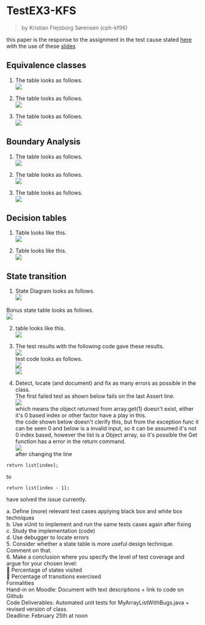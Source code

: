 # TestEX3-KFS
> by Kristian Flejsborg Sørensen (cph-kf96)

this paper is the response to the assignment in the test cause stated [here](https://github.com/datsoftlyngby/soft2018spring-test-teaching-material/blob/master/exercises/Test%20Case%20Exercises.pdf) with the use of these [slides](https://github.com/datsoftlyngby/soft2018spring-test-teaching-material/blob/master/slides/Test%20Design%20Techniques.pdf)

## Equivalence classes
1. The table looks as follows.   
![](https://i.gyazo.com/93b5525a2555c77c6747da4e18555184.png)   

2. The table looks as follows.   
![](https://i.gyazo.com/eee5bf1f42e8fc0d01aab01bcdfc4a07.png)   

3. The table looks as follows.   
![](https://i.gyazo.com/9a70386a722ce6641f5b92bde78fcd74.png)   

## Boundary Analysis
1. The table looks as follows.   
![](https://i.gyazo.com/43faec8a6a5e08db7b88cee4bce226b3.png)   

2. The table looks as follows.   
![](https://i.gyazo.com/13d162a1a683898ffc4250db3af6f8a1.png)   

3. The table looks as follows.   
![](https://i.gyazo.com/d7bf18c6208e8fa8b7707f9cf35870d4.png)   

## Decision tables
1. Table looks like this.   
![](https://i.gyazo.com/8dc91dfbc4605b46f1ca799b23452fa9.png)   

2. Table looks like this.   
![](https://i.gyazo.com/4b0a68585817ede34a25b638d4029ef0.png)

## State transition
1. State Diagram looks as follows.   
![](https://i.gyazo.com/e3bd4d547074f7548f51db61f6f8e856.png)   

Bonus state table looks as follows.   
![](https://i.gyazo.com/7f374133d32e31073ce59958e678fc02.png)

2. table looks like this.   
![](https://i.gyazo.com/f60801f4c59567e490a4d0b137f8c29a.png)   

3. The test results with the following code gave these results.   
![](https://i.gyazo.com/1aa06df757d51bcc8328ed02cafcb4ac.png)   
test code looks as follows.   
![](https://i.gyazo.com/5180c4fdda2582722803869b56e445a7.png)   
![](https://i.gyazo.com/1972f9b69948409e7456828837da8c45.png)   

4. Detect, locate (and document) and fix as many errors as possible in the class.   
The first failed test as shown below fails on the last Assert line.   
![](https://i.gyazo.com/19da23826626e690205dbe8643097114.png)   
which means the object returned from array.get(1) doesn't exist, either it's 0 based index or other factor have a play in this.   
the code shown below doesn't clerify this, but from the exception func it can be seen 0 and below is a invalid input, so it can be assumed it's not 0 index based, however the list is a Object array, so it's possible the Get function has a error in the return command.   
![](https://i.gyazo.com/71212cd097866fae01f52df93ccba8d6.png)   
after changing the line
```
return list[index];
```
to
```
return list[index - 1];
```
have solved the issue currently.   

a. Define (more) relevant test cases applying black box and white box techniques   
b. Use xUnit to implement and run the same tests cases again after fixing   
c. Study the implementation (code)   
d. Use debugger to locate errors   
5. Consider whether a state table is more useful design technique. Comment on that.   
6. Make a conclusion where you specify the level of test coverage and argue for your chosen level:   
 Percentage of states visited   
 Percentage of transitions exercised   
Formalities   
Hand-in on Moodle: Document with text descriptions + link to code on Github   
Code Deliverables: Automated unit tests for MyArrayListWithBugs.java + revised version of class.   
Deadline: February 25th at noon   
